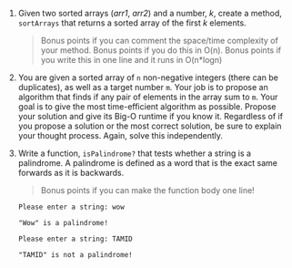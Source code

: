 1. Given two sorted arrays (*arr1*, *arr2*) and a number, *k*, create a method,
`sortArrays` that returns a sorted array of the first *k* elements.

   > Bonus points if you can comment the space/time complexity of your method.
   > Bonus points if you do this in O(n).
   > Bonus points if you write this in one line and it runs in O(n*logn)

1. You are given a sorted array of `n` non-negative integers (there can be duplicates), as well as a target number `m`. Your job is to propose an algorithm that finds if any pair of elements in the array sum to `m`. Your goal is to give the most time-efficient algorithm as possible. Propose your solution and give its Big-O runtime if you know it. Regardless of if you propose a solution or the most correct solution, be sure to explain your thought process. Again, solve this independently.

1. Write a function, `isPalindrome?` that tests whether a string is a palindrome.
A palindrome is defined as a word that is the exact same forwards as it is
backwards.

   > Bonus points if you can make the function body one line!

   ```
   Please enter a string: wow

   "Wow" is a palindrome!
   ```

   ```
   Please enter a string: TAMID

   "TAMID" is not a palindrome!
   ```
